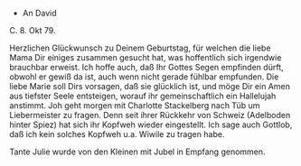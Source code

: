 + An David

 C. 8. Okt 79.

Herzlichen Glückwunsch zu Deinem Geburtstag, für welchen die liebe Mama Dir einiges zusammen gesucht hat, was hoffentlich sich irgendwie brauchbar erweist. Ich hoffe auch, daß Ihr Gottes Segen empfinden dürft, obwohl er gewiß da ist, auch wenn nicht gerade fühlbar empfunden. Die liebe Marie soll Dirs vorsagen, daß sie glücklich ist, und möge Dir ein Amen aus tiefster Seele entsteigen, worauf ihr gemeinschaftlich ein Hallelujah anstimmt. 
Joh geht morgen mit Charlotte Stackelberg nach Tüb um Liebermeister zu fragen. Denn seit ihrer Rückkehr von Schweiz (Adelboden hinter Spiez) hat sich ihr Kopfweh wieder eingestellt. Ich sage auch Gottlob, daß ich kein solches Kopfweh u.a. Wiwile zu tragen habe.

Tante Julie wurde von den Kleinen mit Jubel in Empfang genommen. 